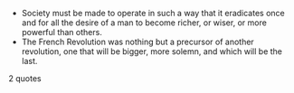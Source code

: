  - Society must be made to operate in such a way that it eradicates once and for all the desire of a man to become richer, or wiser, or more powerful than others.
 - The French Revolution was nothing but a precursor of another revolution, one that will be bigger, more solemn, and which will be the last.

2 quotes